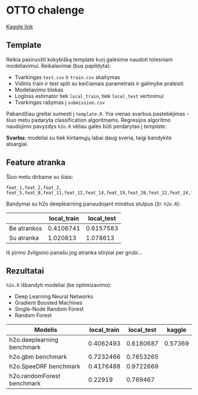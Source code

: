 OTTO chalenge
========================

[Kaggle link](https://www.kaggle.com/c/otto-group-product-classification-challenge)

## Template

Reikia pasiruošti kokybišką template kurį galėsime naudoti tolesniam modeliavimui. Reikalavimai (bus papildyta):

* Tvarkingas `test.csv` ir `train.csv` skaitymas
* Vidinis train ir test split su keičiamais parametrais ir galimybe praleisti
* Modeliavimo blokas
* Logloss estimator tiek `local_train`, tiek `local_test` vertinimui
* Tvarkingas rašymas į `submission.csv`

Pabandžiau greitai sumesti į `template.R`. Yra vienas svarbus pastebėjimas - šiuo metu padaryta classification algoritmams. Regresijos algoritmo naudojimo pavyzdys `h2o.R` vėliau galės būti perdarytas į *template*. 

**Svarbu:** modeliai su tiek kintamųjų labai daug sveria, taigi bandykite atsargiai.

## Feature atranka

Šiuo metu dirbame su šiais:

```
feat_1,feat_2,feat_3, feat_5,feat_8,feat_11,feat_12,feat_14,feat_19,feat_20,feat_22,feat_24,feat_25,feat_27,feat_60,feat_62,feat_70,feat_78
```

Bandymai su h2o deeplearning panaudojant minėtus stulpus (žr. `h2o.R`):

| | local_train | local_test |
| --- | --- | --- |
| Be atrankos | 0.4106741 | 0.6157583 |
| Su atranka | 1.020813 | 1.078613 |

Iš pirmo žvilgsnio panašu jog atranka stirpiai per grubi...

## Rezultatai

`h2o.R` išbandyti modeliai (be optimizavimo):
* Deep Learning Neural Networks
* Gradient Boosted Machines
* Single-Node Random Forest
* Random Forest

| Modelis | local_train | local_test | kaggle |
|---------|-------------|------------|--------|
| h2o.deeplearning benchmark | 0.4062493 | 0.6180687 | 0.57369 |
| h2o.gbm benchmark | 0.7232466 | 0.7653265 ||
| h2o.SpeeDRF benchmark | 0.4176488 | 0.9722669 ||
| h2o.randomForest benchmark | 0.22919 | 0.769467 ||

